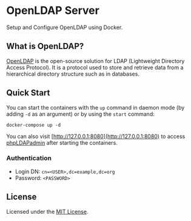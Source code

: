 # OpenLDAP Server

Setup and Configure OpenLDAP using Docker.

## What is OpenLDAP?

[OpenLDAP](https://www.openldap.org/) is the open-source solution for LDAP (Lightweight Directory Access Protocol). It is a protocol used to store and retrieve data from a hierarchical directory structure such as in databases.

## Quick Start

You can start the containers with the `up` command in daemon mode (by adding `-d` as an argument) or by using the `start` command:

```
docker-compose up -d
```

You can also visit [http://127.0.0.1:8080](http://127.0.0.1:8080) to access [phpLDAPadmin](http://phpldapadmin.sourceforge.net/wiki/index.php/Main_Page) after starting the containers.

### Authentication

- Login DN: `cn=<USER>,dc=example,dc=org`
- Password: `<PASSWORD>`

## License

Licensed under the [MIT License](LICENSE).
